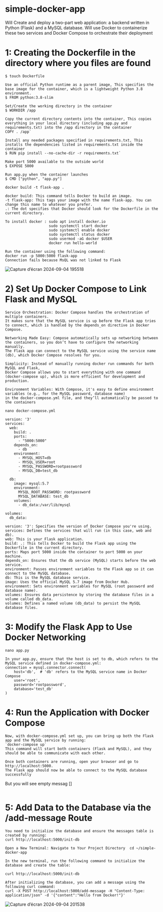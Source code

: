 # simple-docker-app
Will Create and deploy a two-part web application: a backend written in Python (Flask) and a MySQL database. Will use Docker to containerize these two services and Docker Compose to orchestrate their deployment

# 1: Creating the Dockerfile in the directory where you files are found

```
$ touch Dockerfile
```


```
Use an official Python runtime as a parent image, This specifies the base image for the container, which is a lightweight Python 3.8 environment.
$ FROM python:3.8-slim
```


```
Set/Create the working directory in the container
$ WORKDIR /app
```
```
Copy the current directory contents into the container, This copies everything in your local directory (including app.py and requirements.txt) into the /app directory in the container
COPY . /app`
```

```
Install any needed packages specified in requirements.txt, This installs the dependencies listed in requirements.txt inside the container 
$ RUN pip install --no-cache-dir -r requirements.txt`
```

```
Make port 5000 available to the outside world
$ EXPOSE 5000
```

```
Run app.py when the container launches
$ CMD ["python", "app.py"]
```
`docker build -t flask-app .`
```
docker build: This command tells Docker to build an image.
-t flask-app: This tags your image with the name flask-app. You can change this name to whatever you prefer.
.: The dot specifies that Docker should look for the Dockerfile in the current directory.
```


```
To install docker : sudo apt install docker.io
                    sudo systemctl start docker
                    sudo systemctl enable docker
                    sudo systemctl status docker
                    sudo usermod -aG docker $USER
                    docker run hello-world
```
                    
```
Run the container using the following command:
docker run -p 5000:5000 flask-app
Connection fails because MsQL was not linked to Flask
```
![Capture d’écran 2024-09-04 195518](https://github.com/user-attachments/assets/795f4d60-93b4-4983-ae40-75c1a9db76f5)

# 2) Set Up Docker Compose to Link Flask and MySQL
```
Service Orchestration: Docker Compose handles the orchestration of multiple containers.
It makes sure that the MySQL service is up before the Flask app tries to connect, which is handled by the depends_on directive in Docker Compose.

Networking Made Easy: Compose automatically sets up networking between the containers, so you don’t have to configure the networking manually.
The Flask app can connect to the MySQL service using the service name (db), which Docker Compose resolves for you.

Simplicity: Instead of manually running docker run commands for both MySQL and Flask,
Docker Compose allows you to start everything with one command (docker-compose up), which is more efficient for development and production.

Environment Variables: With Compose, it's easy to define environment variables (e.g., for the MySQL password, database name)
in the docker-compose.yml file, and they’ll automatically be passed to the containers
```
`nano docker-compose.yml`
```
version: '3'
services:
  web:
    build: .
    ports:
      - "5000:5000"
    depends_on:
      - db
    environment:
      - MYSQL_HOST=db
      - MYSQL_USER=root
      - MYSQL_PASSWORD=rootpassword
      - MYSQL_DB=test_db

  db:
    image: mysql:5.7
    environment:
      MYSQL_ROOT_PASSWORD: rootpassword
      MYSQL_DATABASE: test_db
    volumes:
      - db_data:/var/lib/mysql

volumes:
  db_data:
```
```
version: '3': Specifies the version of Docker Compose you're using.
services: Defines the services that will run (in this case, web and db).
web: This is your Flask application.
build: .: This tells Docker to build the Flask app using the Dockerfile in the current directory.
ports: Maps port 5000 inside the container to port 5000 on your machine.
depends_on: Ensures that the db service (MySQL) starts before the web service.
environment: Passes environment variables to the Flask app so it can connect to the MySQL database.
db: This is the MySQL database service.
image: Uses the official MySQL 5.7 image from Docker Hub.
environment: Sets environment variables for MySQL (root password and database name).
volumes: Ensures data persistence by storing the database files in a volume called db_data.
volumes: Defines a named volume (db_data) to persist the MySQL database files.
```
# 3: Modify the Flask App to Use Docker Networking
`nano app.py`
```
In your app.py, ensure that the host is set to db, which refers to the MySQL service defined in docker-compose.yml:
connection = mysql.connector.connect(
    host='db',  # 'db' refers to the MySQL service name in Docker Compose
    user='root',
    password='rootpassword',
    database='test_db'
)
```
# 4: Run the Application with Docker Compose
```
Now, with docker-compose.yml set up, you can bring up both the Flask app and the MySQL service by running:
`docker-compose up`
This command will start both containers (Flask and MySQL), and they should be able to communicate with each other.
```
```
Once both containers are running, open your browser and go to http://localhost:5000.
The Flask app should now be able to connect to the MySQL database successfully
```
But you will see empty messag []
```
```
# 5: Add Data to the Database via the /add-message Route
```
You need to initialize the database and ensure the messages table is created by running:
curl http://localhost:5000/init-db
```
`Open a New Terminal:
Navigate to Your Project Directory 
cd ~/simple-docker-app`

```
In the new terminal, run the following command to initialize the database and create the table:

curl http://localhost:5000/init-db
```
```
After initializing the database, you can add a message using the following curl command:
curl -X POST http://localhost:5000/add-message -H "Content-Type: application/json" -d '{"content":"Hello from Docker!"}'
```
![Capture d’écran 2024-09-04 201538](https://github.com/user-attachments/assets/d4f0c13f-01a4-473b-8376-5d80144ff6f3)
